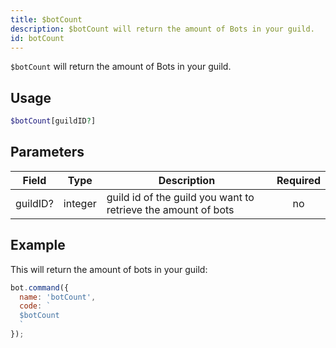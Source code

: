 ```yaml
---
title: $botCount 
description: $botCount will return the amount of Bots in your guild.
id: botCount
---
```


`$botCount` will return the amount of Bots in your guild.

## Usage

```php
$botCount[guildID?]
```

## Parameters 


| Field    | Type    | Description                                                   | Required |
| -------- | ------- | ------------------------------------------------------------- |:--------:|
| guildID? | integer | guild id of the guild you want to retrieve the amount of bots |    no    |


## Example

This will return the amount of bots in your guild:

```javascript
bot.command({
  name: 'botCount',
  code: `
  $botCount
  `
});
```